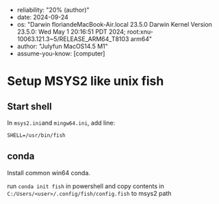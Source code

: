 - reliability: "20% (author)"
- date: 2024-09-24
- os: "Darwin floriandeMacBook-Air.local 23.5.0 Darwin Kernel Version 23.5.0: Wed May  1 20:16:51 PDT 2024; root:xnu-10063.121.3~5/RELEASE_ARM64_T8103 arm64"
- author: "Julyfun MacOS14.5 M1"
- assume-you-know: [computer]

# Setup MSYS2 like unix fish

## Start shell

In `msys2.ini`and `mingw64.ini`, add line:

```
SHELL=/usr/bin/fish
```

## conda

Install common win64 conda.

run `conda init fish` in powershell and copy contents in `C:/Users/<user>/.config/fish/config.fish` to msys2 path

